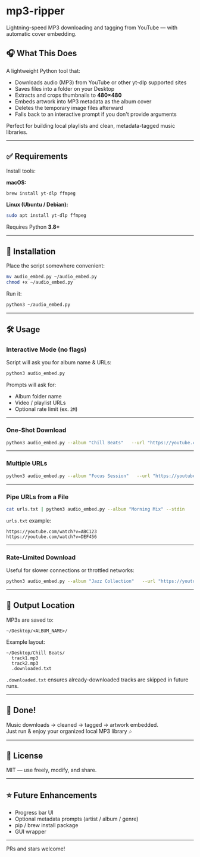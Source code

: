 # mp3-ripper

Lightning-speed MP3 downloading and tagging from YouTube — with automatic cover embedding.

## 🎧 What This Does

A lightweight Python tool that:

- Downloads audio (MP3) from YouTube or other yt-dlp supported sites
- Saves files into a folder on your Desktop
- Extracts and crops thumbnails to **480×480**
- Embeds artwork into MP3 metadata as the album cover
- Deletes the temporary image files afterward
- Falls back to an interactive prompt if you don't provide arguments

Perfect for building local playlists and clean, metadata-tagged music libraries.

---

## ✅ Requirements

Install tools:

**macOS:**
```bash
brew install yt-dlp ffmpeg
```

**Linux (Ubuntu / Debian):**
```bash
sudo apt install yt-dlp ffmpeg
```

Requires Python **3.8+**

---

## 🚀 Installation

Place the script somewhere convenient:

```bash
mv audio_embed.py ~/audio_embed.py
chmod +x ~/audio_embed.py
```

Run it:

```bash
python3 ~/audio_embed.py
```

---

## 🛠️ Usage

### **Interactive Mode (no flags)**  
Script will ask you for album name & URLs:

```bash
python3 audio_embed.py
```

Prompts will ask for:

- Album folder name
- Video / playlist URLs
- Optional rate limit (ex. `2M`)

---

### **One-Shot Download**

```bash
python3 audio_embed.py --album "Chill Beats"   --url "https://youtube.com/watch?v=VIDEO_ID"
```

---

### **Multiple URLs**

```bash
python3 audio_embed.py --album "Focus Session"   --url "https://youtube.com/watch?v=AAA111"   --url "https://youtube.com/watch?v=BBB222"
```

---

### **Pipe URLs from a File**

```bash
cat urls.txt | python3 audio_embed.py --album "Morning Mix" --stdin
```

`urls.txt` example:

```
https://youtube.com/watch?v=ABC123
https://youtube.com/watch?v=DEF456
```

---

### **Rate-Limited Download**

Useful for slower connections or throttled networks:

```bash
python3 audio_embed.py --album "Jazz Collection"   --url "https://youtube.com/watch?v=SOMEVIDEO"   --rate 1.5M
```

---

## 📁 Output Location

MP3s are saved to:

```
~/Desktop/<ALBUM_NAME>/
```

Example layout:

```
~/Desktop/Chill Beats/
  track1.mp3
  track2.mp3
  .downloaded.txt
```

`.downloaded.txt` ensures already-downloaded tracks are skipped in future runs.

---

## 🏁 Done!

Music downloads → cleaned → tagged → artwork embedded.  
Just run & enjoy your organized local MP3 library 🎶

---

## 📝 License

MIT — use freely, modify, and share.

---

## ⭐ Future Enhancements

- Progress bar UI
- Optional metadata prompts (artist / album / genre)
- pip / brew install package
- GUI wrapper

---

PRs and stars welcome!
